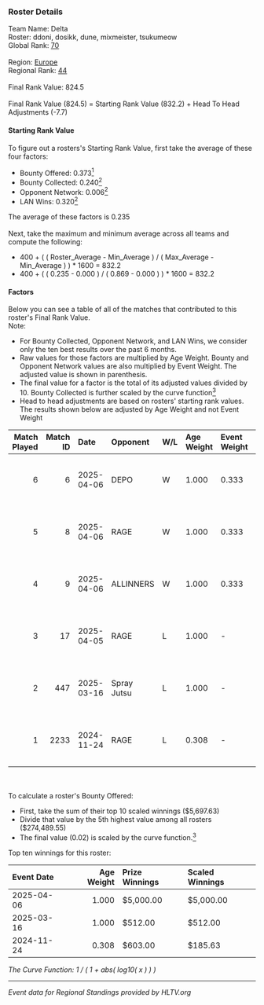 ### Roster Details<br />
Team Name: Delta<br />
Roster: ddoni, dosikk, dune, mixmeister, tsukumeow<br />
Global Rank: [70](../../standings_global_2025_04_07.md)<br />
<br />
Region: [Europe]( ../../standings_europe_2025_04_07.md)<br />
Regional Rank: [44]( ../../standings_europe_2025_04_07.md)<br />
<br />
Final Rank Value:  824.5<br />
<br />
Final Rank Value (824.5) = Starting Rank Value (832.2) + Head To Head Adjustments (-7.7)<br />

#### Starting Rank Value<br />
To figure out a rosters's Starting Rank Value, first take the average of these four factors:<br />
- Bounty Offered: 0.373[<sup>1</sup>](#table2)
- Bounty Collected: 0.240[<sup>2</sup>](#table1)
- Opponent Network: 0.006[<sup>2</sup>](#table1)
- LAN Wins: 0.320[<sup>2</sup>](#table1)

The average of these factors is 0.235<br />
<br />
Next, take the maximum and minimum average across all teams and compute the following:<br />
- 400 + ( ( Roster_Average - Min_Average ) / ( Max_Average - Min_Average ) ) * 1600 = 832.2
- 400 + ( ( 0.235 - 0.000 ) / ( 0.869 - 0.000 ) ) * 1600 = 832.2


#### Factors<br />
Below you can see a table of all of the matches that contributed to this roster's Final Rank Value.<br />
Note:<br />

- For Bounty Collected, Opponent Network, and LAN Wins, we consider only the ten best results over the past 6 months.
- Raw values for those factors are multiplied by Age Weight. Bounty and Opponent Network values are also multiplied by Event Weight. The adjusted value is shown in parenthesis.
- The final value for a factor is the total of its adjusted values divided by 10. Bounty Collected is further scaled by the curve function[<sup>3</sup>](#curveFunction)
- Head to head adjustments are based on rosters' starting rank values. The results shown below are adjusted by Age Weight and not Event Weight
<span id="table1"></span><br />


| Match Played | Match ID | Date       | Opponent    | W/L | Age Weight | Event Weight | Bounty Collected | Opponent Network | LAN Wins  | H2H Adj. | Roster                                      |
| -: | -: | :- | :- | :- | :- | :- | :- | :- | :- | -: | :- |
|            6 |        6 | 2025-04-06 | DEPO        | W   | 1.000      | 0.333        | 0.009 (0.003)    | 0.108 (0.036)    | 1 (1.000) |    13.76 | ddoni, dosikk, dune, mixmeister, tsukumeow  |
|            5 |        8 | 2025-04-06 | RAGE        | W   | 1.000      | 0.333        | 0.007 (0.002)    | 0.054 (0.018)    | 1 (1.000) |    12.47 | ddoni, dosikk, dune, mixmeister, tsukumeow  |
|            4 |        9 | 2025-04-06 | ALLINNERS   | W   | 1.000      | 0.333        | 0.005 (0.002)    | 0.011 (0.004)    | 1 (1.000) |     8.31 | ddoni, dosikk, dune, mixmeister, tsukumeow  |
|            3 |       17 | 2025-04-05 | RAGE        | L   | 1.000      | -            | -                | -                | -         |   -18.31 | ddoni, dosikk, dune, mixmeister, tsukumeow  |
|            2 |      447 | 2025-03-16 | Spray Jutsu | L   | 1.000      | -            | -                | -                | -         |   -17.73 | ddoni, dosikk, dune, mixmeister, tsukumeow  |
|            1 |     2233 | 2024-11-24 | RAGE        | L   | 0.308      | -            | -                | -                | -         |    -6.23 | ddoni, dosikk, mixmeister, tsukumeow, zcuhn |

<br />
<span id="table2"></span><br />
To calculate a roster's Bounty Offered:<br />

- First, take the sum of their top 10 scaled winnings ($5,697.63)
- Divide that value by the 5th highest value among all rosters ($274,489.55)
- The final value (0.02) is scaled by the curve function.[<sup>3</sup>](#curveFunction)

Top ten winnings for this roster:<br />

| Event Date | Age Weight | Prize Winnings | Scaled Winnings |
| :- | -: | :- | :- |
| 2025-04-06 |      1.000 | $5,000.00      | $5,000.00       |
| 2025-03-16 |      1.000 | $512.00        | $512.00         |
| 2024-11-24 |      0.308 | $603.00        | $185.63         |


<span id="curveFunction"></span>_The Curve Function: 1 / ( 1 + abs( log10( x ) ) )_<br />

---
_Event data for Regional Standings provided by HLTV.org_<br />
